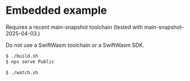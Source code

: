 # Embedded example

Requires a recent main-snapshot toolchain (tested with main-snapshot-2025-04-03.)

Do not use a SwiftWasm toolchain or a SwiftWasm SDK.

```sh
$ ./build.sh
$ npx serve Public
```

```sh
$ ./watch.sh
```
